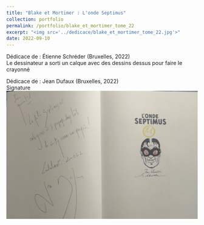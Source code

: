 ```yaml
---
title: "Blake et Mortimer : L'onde Septimus"
collection: portfolio
permalink: /portfolio/blake_et_mortimer_tome_22
excerpt: "<img src='../dedicace/blake_et_mortimer_tome_22.jpg'>"
date: 2022-09-10
---
```


Dédicace de : Étienne Schréder (Bruxelles, 2022)<br>Le dessinateur a sorti un calque avec des dessins dessus pour faire le crayonné

Dédicace de : Jean Dufaux (Bruxelles, 2022)<br>Signature
<img src='../dedicace/blake_et_mortimer_tome_22.jpg'>